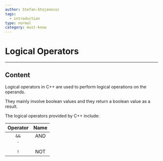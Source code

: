 ```yaml
---
author: Stefan-Stojanovic
tags:
  - introduction
type: normal
category: must-know
---
```


# Logical Operators

---

## Content

Logical operators in C++ are used to perform logical operations on the operands.

They mainly involve boolean values and they return a boolean value as a result. 

The logical operators provided by C++ include:

| Operator | Name |
|:--------:|:----:|
| `&&`     | AND  |
| `||`     | OR   |
| `!`      | NOT  |